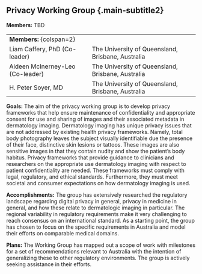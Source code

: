 ## Privacy Working Group {.main-subtitle2}

**Members:** TBD

| | |
| - | - |
| **Members:** {colspan=2} | |
| Liam Caffery, PhD (Co-leader) | The University of Queensland, Brisbane, Australia |
| Aideen McInerney-Leo (Co-leader) | The University of Queensland, Brisbane, Australia |
| H. Peter Soyer, MD | The University of Queensland, Brisbane, Australia |

**Goals:** The aim of the privacy working group is to develop privacy frameworks that help ensure maintenance of confidentiality and appropriate consent for use and sharing of images and their associated metadata in dermatology imaging.  Dermatology imaging has unique privacy issues that are not addressed by existing health privacy frameworks. Namely, total body photography leaves the subject visually identifiable due the presence of their face, distinctive skin lesions or tattoos. These images are also sensitive images in that they contain nudity and show the patient’s body habitus. Privacy frameworks that provide guidance to clinicians and researchers on the appropriate use dermatology imaging with respect to patient confidentiality are needed. These frameworks must comply with legal, regulatory, and ethical standards. Furthermore, they must meet societal and consumer expectations on how dermatology imaging is used.

**Accomplishments:**  The group has extensively researched the regulatory landscape regarding digital privacy in general, privacy in medicine in general, and how these relate to dermatologic imaging in particular. The regional variability in regulatory requirements make it very challenging to reach consensus on an international standard. As a starting point, the group has chosen to focus on the specific requirements in Australia and model their efforts on comparable medical domains.

**Plans:** The Working Group has mapped out a scope of work with milestones for a set of recommendations relevant to Australia with the intention of generalizing these to other regulatory environments. The group is actively seeking assistance in their efforts. 
